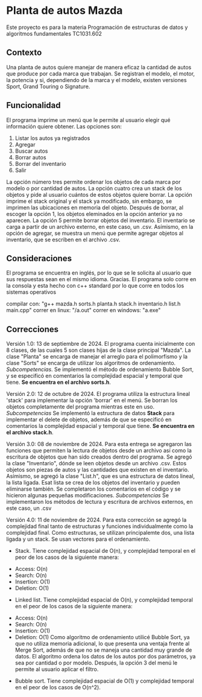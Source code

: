 # Planta de autos Mazda

Este proyecto es para la materia Programación de estructuras de datos y algoritmos fundamentales TC1031.602

## Contexto

Una planta de autos quiere manejar de manera eficaz la cantidad de autos que produce por cada marca que trabajan. Se registran el modelo, el motor, la potencia y si, dependiendo de la marca y el modelo, existen versiones Sport, Grand Touring o Signature.

## Funcionalidad

El programa imprime un menú que le permite al usuario elegir qué información quiere obtener. Las opciones son:
1. Listar los autos ya registrados
2. Agregar 
3. Buscar autos
4. Borrar autos
5. Borrar del inventario
6. Salir

La opción número tres permite ordenar los objetos de cada marca por modelo o por cantidad de autos. La opción cuatro crea un stack de los objetos y pide al usuario cuántos de estos objetos quiere borrar. La opción imprime el stack original y el stack ya modificado, sin embargo, se imprimen las ubicaciones en memoria del objeto. Después de borrar, al escoger la opción 1, los objetos eleminados en la opción anterior ya no aparecen. La opción 5 permite borrar objetos del inventario. El inventario se carga a partir de un archivo externo, en este caso, un .csv. Asímismo, en la opción de agregar, se muestra un menú que permite agregar objetos al inventario, que se escriben en el archivo .csv.

## Consideraciones
El programa se encuentra en inglés, por lo que se le solicita al usuario que sus respuestas sean en el mismo idioma. Gracias. El programa solo corre en la consola y esta hecho con c++ standard por lo que corre en todos los sistemas operativos

compilar con: "g++ mazda.h sorts.h planta.h stack.h inventario.h list.h main.cpp"
correr en linux: "/a.out"
correr en windows: "a.exe"

## Correcciones

Versión 1.0: 13 de septiembre de 2024. El programa cuenta inicialmente con 8 clases, de las cuales 5 son clases hijas de la clase principal "Mazda". La clase "Planta" se encarga de manejar el arreglo para el polimorfismo y la clase "Sorts" se encarga de utilizar los algoritmos de ordenamiento.
*Subcompetencias*. Se implementó el método de ordenamiento Bubble Sort, y se especificó en comentarios la complejidad espacial y temporal que tiene. **Se encuentra en el archivo sorts.h**. 

Versión 2.0: 12 de octubre de 2024. El programa utiliza la estructura lineal 'stack' para implementar la opción 'borrar' en el menú. Se borran los objetos completamente del programa mientras este en uso.
*Subcompetencias* Se implementó la estructura de datos **Stack** para implementar el delete de objetos, además de que se especificó en comentarios la complejidad espacial y temporal que tiene. **Se encuentra en el archivo stack.h**.

Versión 3.0: 08 de noviembre de 2024. Para esta entrega se agregaron las funciones que permiten la lectura de objetos desde un archivo así como la escritura de objetos que han sido creados dentro del programa. Se agregó la clase "Inventario", dónde se leen objetos desde un archivo .csv. Estos objetos son piezas de autos y las cantidades que existen en el inventario. Asímismo, se agregó la clase "List.h", que es una estructura de datos lineal, la lista ligada. Esat lista se crea de los objetos del inventario y pueden eliminarse también. Se completaron los comentarios en el código y se hicieron algunas pequeñas modificaciones. 
*Subcompetencias* Se implementaron los métodos de lectura y escritura de archivos externos, en este caso, un .csv

Versión 4.0: 11 de noviembre de 2024. Para esta corrección se agregó la complejidad final tanto de estructuras y funciones individualmente como la complejidad final. 
Como estructuras, se utilizan principalemte dos, una lista ligada y un stack. Se usan vectores para el ordenamiento.
- Stack. Tiene complejidad espacial de O(n), y complejidad temporal en el peor de los casos de la siguiente manera:
 * 	Access: O(n)
 * 	Search: O(n)
 * 	Insertion: O(1)
 * 	Deletion: O(1)
- Linked list. Tiene complejidad espacial de O(n), y complejidad temporal en el peor de los casos de la siguiente manera:
 * Access: O(n)
 * 	Search: O(n)
 * 	Insertion: O(1)
 * 	Deletion: O(1)
Como algoritmo de ordenamiento utilicé Bubble Sort, ya que no utiliza memoria adicional, lo que presenta una ventaja frente al Merge Sort, además de que no se maneja una cantidad muy grande de datos. El algoritmo ordena los datos de los autos por dos parámetros, ya sea por cantidad o por modelo. Después, la opción 3 del menú le permite al usuario aplicar el filtro.
- Bubble sort. Tiene complejidad espacial de O(1) y complejidad temporal en el peor de los casos de O(n^2).
